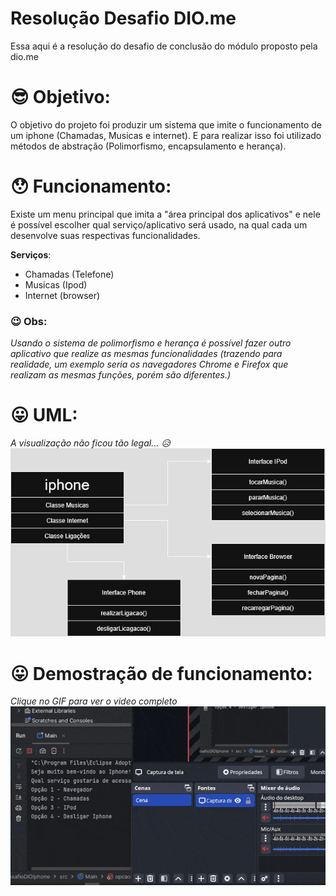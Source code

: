 # Resolução Desafio DIO.me
Essa aqui é a resolução do desafio de conclusão do módulo proposto pela dio.me

# 😎 Objetivo: 
O objetivo do projeto foi produzir um sistema que imite o funcionamento de um iphone (Chamadas, Musicas e internet). E para realizar isso foi utilizado métodos de abstração (Polimorfismo, encapsulamento e herança).

# 😯 Funcionamento: 
Existe um menu principal que imita a "área principal dos aplicativos" e nele é possível escolher qual serviço/aplicativo será usado, na qual cada um desenvolve suas respectivas funcionalidades.

**Serviços**:
 - Chamadas (Telefone)
 - Musicas (Ipod)
 - Internet (browser)

 ### 😉 Obs: 
_Usando o sistema de polimorfismo e herança é possível fazer outro aplicativo que realize as mesmas funcionalidades (trazendo para realidade, um exemplo seria os navegadores Chrome e Firefox que realizam as mesmas funções, porém são diferentes.)_

# 😛 UML:
_A visualização não ficou tão legal... 😥_
![UML](https://github.com/pedrorchagas/DesafioDIOIphone/blob/master/image/desafio%20dio.drawio.png?raw=true)


# 😛 Demostração de funcionamento:
_Clique no GIF para ver o video completo_
[![Demo funcionamento iphone](https://github.com/pedrorchagas/DesafioDIOIphone/blob/master/video/funcionamento.gif?raw=true)](https://youtu.be/_VLfnmGEtwA)